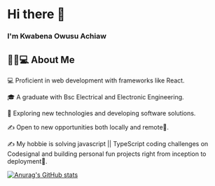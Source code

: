 # Hi there 👋

### I'm Kwabena Owusu Achiaw 

##  👨🏻💻 About Me
 💻  Proficient in web development with frameworks like React.

 🎓   A graduate with Bsc Electrical and Electronic Engineering.

 🤔   Exploring new technologies and developing software solutions.

 ✍️   Open to new opportunities both locally and remote🤔.

 ✍️   My hobbie is solving javascript || TypeScript coding challenges on Codesignal and building personal fun projects right from inception to deployment🤔.


[![Anurag's GitHub stats](https://github-readme-stats.vercel.app/api?username=kwabs77)](https://github.com/anuraghazra/github-readme-stats)




<!--
**Kwabs77/Kwabs77** is a ✨ _special_ ✨ repository because its `README.md` (this file) appears on your GitHub profile.

Here are some ideas to get you started:

- 🔭 I’m currently working on ...
- 🌱 I’m currently learning ...
- 👯 I’m looking to collaborate on ...
- 🤔 I’m looking for help with ...
- 💬 Ask me about ...
- 📫 How to reach me: ...
- 😄 Pronouns: ...
- ⚡ Fun fact: ...
-->

